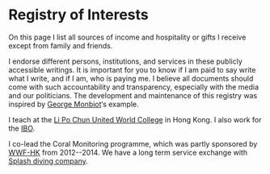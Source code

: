 # Registry of Interests

On this page I list all sources of income and hospitality or gifts I receive except from family and friends.

I endorse different persons, institutions, and services in these publicly accessible writings. It is important for you to know if I am paid to say write what I write, and if I am, who is paying me. I believe all documents should come with such accountability and transparency, especially with the media and our politicians. The development and maintenance of this registry was inspired by [George Monbiot](http://www.monbiot.com/registry-of-interests/)‘s example.

I teach at the [Li Po Chun United World College](http://www.lpcuwc.edu.hk/) in Hong Kong. I also work for the [IBO](http://www.ibo.org/).

I co-lead the Coral Monitoring programme, which was partly sponsored by [WWF-HK](https://www.wwf.org.hk/) from 2012--2014. We have a long term service exchange with [Splash diving company](https://www.splashhk.com/).

<!-- ![Image from alias](@alias/gradegraph.png) -->